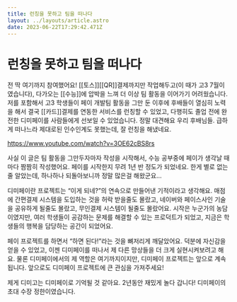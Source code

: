 ```yaml
---
title: 런칭을 못하고 팀을 떠나다
layout: ../layouts/article.astro
date: 2023-06-22T17:29:42.471Z
---
```


# 런칭을 못하고 팀을 떠나다

전 딱 여기까지 참여했어요! [[토스]][[QR]]결제까지만 작업해두고(이 때가 고3 7월이였습니다), 다가오는 [[수능]]에 압박을 느껴 더 이상 팀 활동을 이어가기 어려웠습니다. 저를 포함해서 고3 학생들이 페이 개발팀 활동을 그만 둔 이후에 후배들이 열심히 노력을 해서 결국 [[카드]]결제를 연동한 서비스를 런칭할 수 있었고, 다행히도 졸업 전에 완전한 디미페이를 사람들에게 선보일 수 있었습니다. 정말 대견해요 우리 후배님들. 급하게 떠나느라 제대로된 인수인계도 못했는데, 잘 런칭을 해냈네요.

https://www.youtube.com/watch?v=3OE62cBS8rs

사실 이 글은 팀 활동을 그만두자마자 작성을 시작해서, 수능 공부중에 페이가 생각날 때 마다 짬짬히 작성했어요. 페이를 시작한지 무려 1년 반 정도가 되었네요. 한게 별로 없는줄 알았는데, 하나하나 되돌아보니까 정말 많은걸 해왔군요…

디미페이란 프로젝트는 “이게 되네?”의 연속으로 만들어낸 기적이라고 생각해요. 매점에 간편결제 시스템을 도입하는 것을 허락 받을줄도 몰랐고, 네이버와 페이스사인 기술을 공유하게 될줄도 몰랐고, 무인결제 시스템이 될줄도 몰랐어요. 시작은 누군가의 농담이였지만, 여러 학생들이 공감하는 문제를 해결할 수 있는 프로덕트가 되었고, 지금은 학생들의 행복을 담당하는 공간이 되었어요.

페이 프로젝트를 하면서 “하면 된다!”라는 것을 뼈저리게 깨달았어요. 덕분에 자신감을 얻을 수 있었고, 이젠 디미페이를 떠나서 제 다른 망상들을 더 크게 실현시켜보려고 해요. 물론 디미페이에서의 제 역할은 여기까지이지만, 디미페이 프로젝트는 앞으로 계속됩니다. 앞으로도 디미페이 프로젝트에 큰 관심을 가져주세요!

제게 디미고는 디미페이로 기억될 것 같아요. 2년동안 재밌게 놀다 갑니다! 디미페이의 초대 수장 정한이였습니다.
